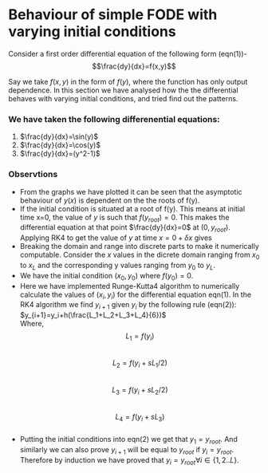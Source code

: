 # Behaviour of simple FODE with varying initial conditions
Consider a first order differential equation of the following form (eqn(1))-
$$\frac{dy}{dx}=f(x,y)$$

Say we take $f(x,y)$ in the form of $f(y)$, where the function has only output dependence.
In this section we have analysed how the the differential behaves with varying initial conditions, and tried find out the patterns.

### We have taken the following differenential equations:
1. $\frac{dy}{dx}=\sin(y)$
2. $\frac{dy}{dx}=\cos(y)$
3. $\frac{dy}{dx}=(y^2-1)$

### Observtions
- From the graphs we have plotted it can be seen that the asymptotic behaviour of $y(x)$ is dependent on the the roots of f(y).
- If the initial condition is situated at a root of f(y). This means at initial time x=0, the value of $y$ is such that $f(y_{root})=0$. This makes the differential equation at that point $\frac{dy}{dx}=0$ at $(0,y_{root})$. Applying RK4 to get the value of $y$ at time $x=0+\delta x$ gives 
- Breaking the domain and range into discrete parts to make it numerically computable. Consider the $x$ values in the dicrete domain ranging from $x_0$ to $x_L$ and the corresponding y values ranging from $y_0$ to $y_L$.
- We have the initial condition $(x_0,y_0)$ where $f(y_0)=0$. 
- Here we have implemented Runge-Kutta4 algorithm to numerically calculate the values of $(x_i,y_i)$ for the differential equation eqn(1). In the RK4 algorithm we find $y_{i+1}$ given $y_i$ by the following rule (eqn(2)): <br />
$y_{i+1}=y_i+h(\frac{L_1+L_2+L_3+L_4}{6})$<br />
Where, <br />
$$L_1=f(y_i)$$ <br />
$$L_2=f(y_i+sL_1/2)$$ <br />
$$L_3=f(y_i+sL_2/2)$$ <br />
$$L_4=f(y_i+sL_3)$$ <br />
- Putting the initial conditions into eqn(2) we get that $y_1=y_{root}$. And similarly we can also prove $y_{i+1}$ will be equal to $y_{root}$ if $y_i=y_{root}$. Therefore by induction we have proved that $y_i=y_{root} \forall i\in \{ 1,2..L\}$.